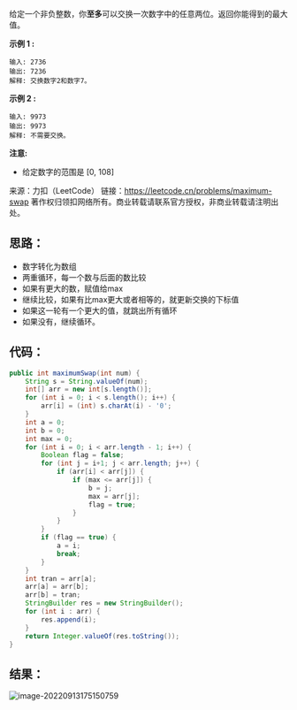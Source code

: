 ​	给定一个非负整数，你**至多**可以交换一次数字中的任意两位。返回你能得到的最大值。

**示例 1 :**

```
输入: 2736
输出: 7236
解释: 交换数字2和数字7。
```

**示例 2 :**

```
输入: 9973
输出: 9973
解释: 不需要交换。
```

**注意:**

- 给定数字的范围是 [0, 108]


来源：力扣（LeetCode）
链接：https://leetcode.cn/problems/maximum-swap
著作权归领扣网络所有。商业转载请联系官方授权，非商业转载请注明出处。

<!--more-->

## 思路：

- 数字转化为数组
- 两重循环，每一个数与后面的数比较
- 如果有更大的数，赋值给max
- 继续比较，如果有比max更大或者相等的，就更新交换的下标值
- 如果这一轮有一个更大的值，就跳出所有循环
- 如果没有，继续循环。

## 代码：

```java
public int maximumSwap(int num) {
    String s = String.valueOf(num);
    int[] arr = new int[s.length()];
    for (int i = 0; i < s.length(); i++) {
        arr[i] = (int) s.charAt(i) - '0';
    }
    int a = 0;
    int b = 0;
    int max = 0;
    for (int i = 0; i < arr.length - 1; i++) {
        Boolean flag = false;
        for (int j = i+1; j < arr.length; j++) {
            if (arr[i] < arr[j]) {
                if (max <= arr[j]) {
                    b = j;
                    max = arr[j];
                    flag = true;
                }
            }
        }
        if (flag == true) {
            a = i;
            break;
        }
    }
    int tran = arr[a];
    arr[a] = arr[b];
    arr[b] = tran;
    StringBuilder res = new StringBuilder();
    for (int i : arr) {
        res.append(i);
    }
    return Integer.valueOf(res.toString());
}
```

## 结果：

![image-20220913175150759](https://misteryliu.oss-cn-beijing.aliyuncs.com/imageimage-20220913175150759.png)